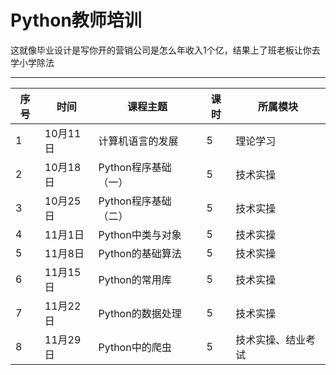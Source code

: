 # Python教师培训

这就像毕业设计是写你开的营销公司是怎么年收入1个亿，结果上了班老板让你去学小学除法

---

序号 | 时间    | 课程主题           | 课时 | 所属模块
----|---------|------------------|-----|--------
1   | 10月11日 | 计算机语言的发展   | 5   | 理论学习
2   | 10月18日 | Python程序基础（一）| 5   | 技术实操
3   | 10月25日 | Python程序基础（二）| 5   | 技术实操
4   | 11月1日  | Python中类与对象   | 5   | 技术实操
5   | 11月8日  | Python的基础算法   | 5   | 技术实操
6   | 11月15日 | Python的常用库    | 5   | 技术实操
7   | 11月22日 | Python的数据处理   | 5   | 技术实操
8   | 11月29日 | Python中的爬虫    | 5   | 技术实操、结业考试